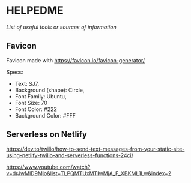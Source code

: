 # HELPEDME

_List of useful tools or sources of information_

## Favicon

Favicon made with https://favicon.io/favicon-generator/

Specs:

- Text: SJ7,
- Background (shape): Circle,
- Font Family: Ubuntu,
- Font Size: 70
- Font Color: #222
- Background Color: #FFF

## Serverless on Netlify

https://dev.to/twilio/how-to-send-text-messages-from-your-static-site-using-netlify-twilio-and-serverless-functions-24ci/

https://www.youtube.com/watch?v=drJwMlD9Mjo&list=TLPQMTUxMTIwMjA_F_XBKML1Lw&index=2
